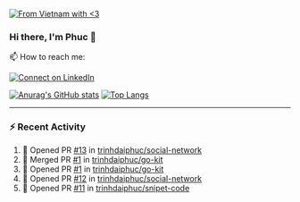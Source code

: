 [![From Vietnam with <3](https://raw.githubusercontent.com/webuild-community/badge/master/svg/love.svg)](https://webuild.community)

### Hi there, I'm Phuc 👋

📫 How to reach me:

[![Connect on LinkedIn](https://img.shields.io/badge/--linkedin?label=LinkedIn&logo=LinkedIn&style=social)](https://www.linkedin.com/in/trinh-dai-phuc/)


[![Anurag's GitHub stats](https://phuc-github-readme-stats.vercel.app/api?username=trinhdaiphuc&count_private=true&show_icons=true&theme=synthwave)](https://github.com/anuraghazra/github-readme-stats)
[![Top Langs](https://phuc-github-readme-stats.vercel.app/api/top-langs/?username=trinhdaiphuc&theme=synthwave&show_icons=true&layout=compact&langs_count=8&hide=html,css,scss,less,handlebars,ejs)](https://github.com/anuraghazra/github-readme-stats)


---

### :zap: Recent Activity

<!--START_SECTION:activity-->
1. 💪 Opened PR [#13](https://github.com/trinhdaiphuc/social-network/pull/13) in [trinhdaiphuc/social-network](https://github.com/trinhdaiphuc/social-network)
2. 🎉 Merged PR [#1](https://github.com/trinhdaiphuc/go-kit/pull/1) in [trinhdaiphuc/go-kit](https://github.com/trinhdaiphuc/go-kit)
3. 💪 Opened PR [#1](https://github.com/trinhdaiphuc/go-kit/pull/1) in [trinhdaiphuc/go-kit](https://github.com/trinhdaiphuc/go-kit)
4. 💪 Opened PR [#12](https://github.com/trinhdaiphuc/social-network/pull/12) in [trinhdaiphuc/social-network](https://github.com/trinhdaiphuc/social-network)
5. 💪 Opened PR [#11](https://github.com/trinhdaiphuc/snipet-code/pull/11) in [trinhdaiphuc/snipet-code](https://github.com/trinhdaiphuc/snipet-code)
<!--END_SECTION:activity-->
